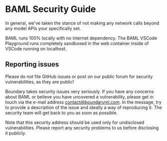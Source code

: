 # BAML Security Guide

In general, we've taken the stance of not making any network calls beyond any model APIs your specifically set.

BAML runs 100% locally with no internet dependency. The BAML VSCode Playground runs completely sandboxed in the web container inside of VSCode running on localhost.


## Reporting issues

Please do not file GitHub issues or post on our public forum for security vulnerabilities, as they are public!

Boundary takes security issues very seriously. If you have any concerns about BAML or believe you have uncovered a vulnerability, please get in touch via the e-mail address contact@boundaryml.com. In the message, try to provide a description of the issue and ideally a way of reproducing it. The security team will get back to you as soon as possible.

Note that this security address should be used only for undisclosed vulnerabilities. Please report any security problems to us before disclosing it publicly.
